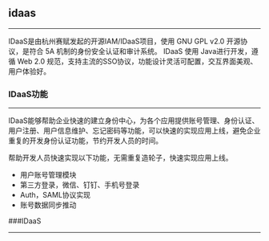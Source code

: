 ## idaas

---
IDaaS是由杭州赛赋发起的开源IAM/IDaaS项目，使用 GNU GPL v2.0 开源协议，是符合 5A 机制的身份安全认证和审计系统。
IDaaS 使用 Java进行开发，遵循 Web 2.0 规范，支持主流的SSO协议，功能设计灵活可配置，交互界面美观、用户体验好。


### IDaaS功能

------

IDaaS能够帮助企业快速的建立身份中心，为各个应用提供账号管理、身份认证、用户注册、用户信息维护、忘记密码等功能，可以快速的实现应用上线，避免企业重复的开发身份认证功能，节约开发人员的时间。

帮助开发人员快速实现以下功能，无需重复造轮子，快速实现应用上线。

- 用户账号管理模块
- 第三方登录，微信、钉钉、手机号登录
- Auth，SAML协议实现
- 账号数据同步推动


###IDaaS

-----







